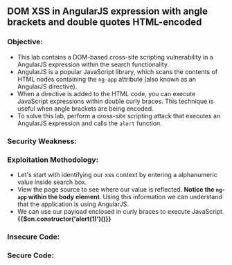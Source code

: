 ## DOM XSS in AngularJS expression with angle brackets and double quotes HTML-encoded

### Objective:
- This lab contains a DOM-based cross-site scripting vulnerability in a AngularJS expression within the search functionality.
- AngularJS is a popular JavaScript library, which scans the contents of HTML nodes containing the `ng-app` attribute (also known as an AngularJS directive). 
- When a directive is added to the HTML code, you can execute JavaScript expressions within double curly braces. This technique is useful when angle brackets are being encoded.
- To solve this lab, perform a cross-site scripting attack that executes an AngularJS expression and calls the `alert` function.

### Security Weakness:

### Exploitation Methodology:
- Let's start with identifying our xss context by entering a alphanumeric value inside search box. 
- View the page source to see where our value is reflected. **Notice the `ng-app` within the body element**. Using this information we can understand that the application is using AngularJS.
- We can use our payload enclosed in curly braces to execute JavaScript. **{{$on.constructor('alert(1)')()}}**

### Insecure Code:

### Secure Code:
